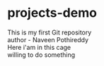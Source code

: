 # projects-demo
This is my first Git repository
<br>
author - Naveen Pothireddy<br>
Here i'am in this cage<br>
willing to do something
